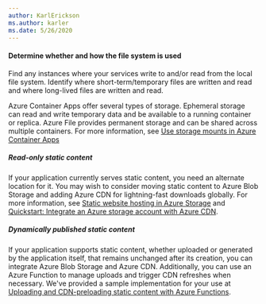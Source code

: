 ```yaml
---
author: KarlErickson
ms.author: karler
ms.date: 5/26/2020
---
```


#### Determine whether and how the file system is used

Find any instances where your services write to and/or read from the local file system. Identify where short-term/temporary files are written and read and where long-lived files are written and read.

Azure Container Apps offer several types of storage. Ephemeral storage can read and write temporary data and be available to a running container or replica. Azure File provides permanent storage and can be shared across multiple containers. For more information, see [Use storage mounts in Azure Container Apps](/azure/container-apps/storage-mounts)

##### Read-only static content

If your application currently serves static content, you need an alternate location for it. You may wish to consider moving static content to Azure Blob Storage and adding Azure CDN for lightning-fast downloads globally. For more information, see [Static website hosting in Azure Storage](/azure/storage/blobs/storage-blob-static-website) and [Quickstart: Integrate an Azure storage account with Azure CDN](/azure/cdn/cdn-create-a-storage-account-with-cdn).

##### Dynamically published static content

If your application supports static content, whether uploaded or generated by the application itself, that remains unchanged after its creation, you can integrate Azure Blob Storage and Azure CDN. Additionally, you can use an Azure Function to manage uploads and trigger CDN refreshes when necessary. We've provided a sample implementation for your use at [Uploading and CDN-preloading static content with Azure Functions](https://github.com/Azure-Samples/functions-java-push-static-contents-to-cdn).
